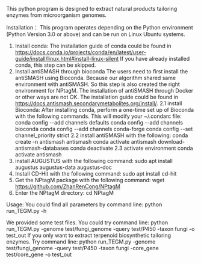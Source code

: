 This python program is designed to extract natural products tailoring enzymes from microorganism genomes.

Installation：
This program operates depending on the Python environment (Python Version 3.0 or above) and can be run on Linux Ubuntu systems.
1. Install conda:
   The installation guide of conda could be found in https://docs.conda.io/projects/conda/en/latest/user-guide/install/linux.html#install-linux-silent
   If you have already installed conda, this step can be skipped.
2. Install antiSMASH through bioconda
   The users need to first install the antiSMASH using Bioconda. Because our algorithm shared same environment with antiSMASH. So this step is also created the right environment for NPtagM. The installation of antiSMASH through Docker or other ways are not OK.
   The installation guide could be found in https://docs.antismash.secondarymetabolites.org/install/.
   2.1 install Bioconda:
       After installing conda, perform a one-time set up of Bioconda with the following commands. This will modify your ~/.condarc file:
       conda config --add channels defaults
       conda config --add channels bioconda
       conda config --add channels conda-forge
       conda config --set channel_priority strict
   2.2 install antiSMASH with the following:
       conda create -n antismash antismash
       conda activate antismash
       download-antismash-databases
       conda deactivate
   2.3 activate environment
       conda activate antismash
3. install AUGUSTUS with the following command:
   sudo apt install augustus augustus-data augustus-doc
4. Install CD-Hit with the following command:
   sudo apt install cd-hit
5. Get the NPtagM package with the following command:
   wget https://github.com/ZhanRenCong/NPtagM
6. Enter the NPtagM directory:
   cd NPtagM

Usage:
You could find all parameters by command line:
python run_TEGM.py -h

We provided some test files. You could try command line:
python run_TEGM.py -genome test/fungi_genome -query test/P450 -taxon fungi -o test_out
If you only want to extract terpenoid biosynthetic tailoring enzymes. Try command line:
python run_TEGM.py -genome test/fungi_genome -query test/P450 -taxon fungi -core_gene test/core_gene -o test_out
